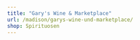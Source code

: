 ```yaml
---
title: "Gary's Wine & Marketplace"
url: /madison/garys-wine-und-marketplace/
shop: Spirituosen
---
```

